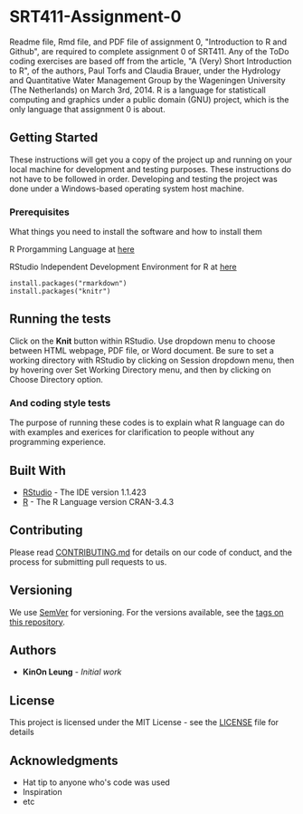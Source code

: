 # SRT411-Assignment-0
Readme file, Rmd file, and PDF file of assignment 0, "Introduction to R and Github", are required to complete assignment 0 of SRT411. Any of the ToDo coding exercises are based off from the article, "A (Very) Short Introduction to R", of the authors, Paul Torfs and Claudia Brauer, under the Hydrology and Quantitative Water Management Group by the Wageningen University (The Netherlands) on March 3rd, 2014.  R is a language for statisticall computing and graphics under a public domain (GNU) project, which is the only language that assignment 0 is about. 

## Getting Started

These instructions will get you a copy of the project up and running on your local machine for development and testing purposes.  These instructions do not have to be followed in order.  Developing and testing the project was done under a Windows-based operating system host machine.

### Prerequisites

What things you need to install the software and how to install them

R Prorgamming Language at [here](https://www.r-project.org/)

RStudio Independent Development Environment for R at [here](https://www.rstudio.com/)
```
install.packages("rmarkdown")
install.packages("knitr")
```

## Running the tests

Click on the **Knit** button within RStudio.  Use dropdown menu to choose between HTML webpage, PDF file, or Word document.  Be sure to set a working directory with RStudio by clicking on Session dropdown menu, then by hovering over Set Working Directory menu, and then by clicking on Choose Directory option.

### And coding style tests

The purpose of running these codes is to explain what R language can do with examples and exerices for clarification to people without any programming experience.

## Built With

* [RStudio](https://www.rstudio.com/products/rstudio/download/#download) - The IDE version 1.1.423
* [R](https://cloud.r-project.org/) - The R Language version CRAN-3.4.3

## Contributing

Please read [CONTRIBUTING.md](https://gist.github.com/PurpleBooth/b24679402957c63ec426) for details on our code of conduct, and the process for submitting pull requests to us.

## Versioning

We use [SemVer](http://semver.org/) for versioning. For the versions available, see the [tags on this repository](https://github.com/your/project/tags). 

## Authors

* **KinOn Leung** - *Initial work*

## License

This project is licensed under the MIT License - see the [LICENSE](LICENSE) file for details

## Acknowledgments

* Hat tip to anyone who's code was used
* Inspiration
* etc

